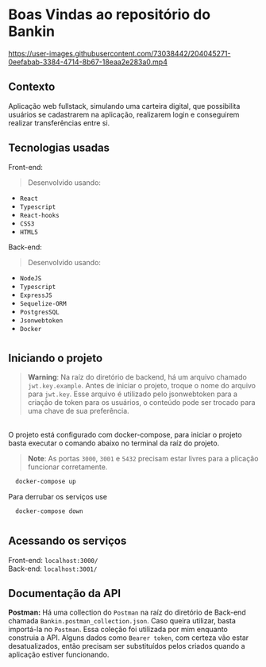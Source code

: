 # Boas Vindas ao repositório do Bankin



https://user-images.githubusercontent.com/73038442/204045271-0eefabab-3384-4714-8b67-18eaa2e283a0.mp4



## Contexto
Aplicação web fullstack, simulando uma carteira digital, que possibilita usuários se cadastrarem na aplicação, realizarem login e  conseguirem realizar transferências entre si.

## Tecnologias usadas

Front-end:

> Desenvolvido usando: 
* `React`
* `Typescript`
* `React-hooks`
* `CSS3`
* `HTML5`

Back-end:

> Desenvolvido usando:
* `NodeJS`
* `Typescript`
* `ExpressJS`
* `Sequelize-ORM`
* `PostgresSQL`
* `Jsonwebtoken`
* `Docker`

#

## Iniciando o projeto

> **Warning**: Na raíz do diretório de backend, há um arquivo chamado `jwt.key.example`. Antes de iniciar o projeto, troque o nome do arquivo para `jwt.key`. Esse arquivo é utilizado pelo jsonwebtoken para a criação de token para os usuários, o conteúdo pode 
ser trocado para uma chave de sua preferência.

<br />
O projeto está configurado com docker-compose, para iniciar o projeto basta executar o comando abaixo no terminal da raíz do projeto.

>**Note**: As portas `3000`, `3001` e `5432` precisam estar livres para a plicação funcionar corretamente.

```bash
  docker-compose up
```

Para derrubar os serviços use

```bash
  docker-compose down
```

#

## Acessando os serviços

Front-end: `localhost:3000/` <br />
Back-end: `localhost:3001/` <br />

## Documentação da API

<b>Postman:</b> Há uma collection do `Postman` na raíz do diretório de Back-end chamada `Bankin.postman_collection.json`. Caso queira utilizar, basta importá-la no `Postman`. Essa coleção foi utilizada por mim enquanto construia a API. Alguns dados como `Bearer token`, com certeza vão estar desatualizados, então precisam ser substituídos pelos criados quando a aplicação estiver funcionando.

